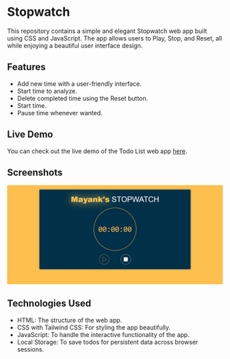 # Stopwatch

This repository contains a simple and elegant Stopwatch web app built using CSS and JavaScript. The app allows users to Play, Stop, and Reset, all while enjoying a beautiful user interface design.

## Features

- Add new time with a user-friendly interface.
- Start time to analyze.
- Delete completed time using the Reset button.
- Start time.
- Pause time whenever wanted.

## Live Demo

You can check out the live demo of the Todo List web app [here](https://mayankmp.github.io/Stopwatch/).

## Screenshots

![image](preview.jpg)


## Technologies Used

- HTML: The structure of the web app.
- CSS with Tailwind CSS: For styling the app beautifully.
- JavaScript: To handle the interactive functionality of the app.
- Local Storage: To save todos for persistent data across browser sessions.


